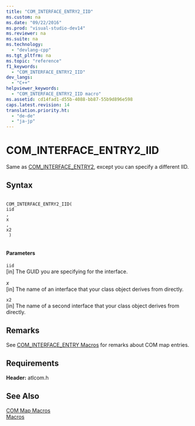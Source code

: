 ```yaml
---
title: "COM_INTERFACE_ENTRY2_IID"
ms.custom: na
ms.date: "09/22/2016"
ms.prod: "visual-studio-dev14"
ms.reviewer: na
ms.suite: na
ms.technology: 
  - "devlang-cpp"
ms.tgt_pltfrm: na
ms.topic: "reference"
f1_keywords: 
  - "COM_INTERFACE_ENTRY2_IID"
dev_langs: 
  - "C++"
helpviewer_keywords: 
  - "COM_INTERFACE_ENTRY2_IID macro"
ms.assetid: cd14fad1-d55b-4088-bb87-55b9d896e598
caps.latest.revision: 14
translation.priority.ht: 
  - "de-de"
  - "ja-jp"
---
```

# COM_INTERFACE_ENTRY2_IID
Same as [COM_INTERFACE_ENTRY2](../vs140/com_interface_entry2.md), except you can specify a different IID.  
  
## Syntax  
  
```  
  
COM_INTERFACE_ENTRY2_IID(   
iid  
,   
x  
,   
x2  
 )  
  
```  
  
#### Parameters  
 `iid`  
 [in] The GUID you are specifying for the interface.  
  
 *x*  
 [in] The name of an interface that your class object derives from directly.  
  
 `x2`  
 [in] The name of a second interface that your class object derives from directly.  
  
## Remarks  
 See [COM_INTERFACE_ENTRY Macros](../vs140/com_interface_entry-macros.md) for remarks about COM map entries.  
  
## Requirements  
 **Header:** atlcom.h  
  
## See Also  
 [COM Map Macros](../vs140/com-map-macros.md)   
 [Macros](../vs140/atl-macros.md)